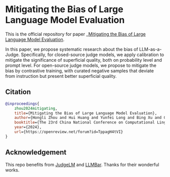 # Mitigating the Bias of Large Language Model Evaluation

This is the official repository for paper _[Mitigating the Bias of Large Language Model Evaluation](https://arxiv.org/abs/2409.16788).

In this paper, we propose systematic research about the bias of LLM-as-a-Judge. Specifically, for closed-source judge models, we apply calibration to mitigate the significance of superficial quality, both on probability level and prompt level. For open-source judge models, we propose to mitigate the bias by contrastive training, with curated negative samples that deviate from instruction but present better superficial quality.

## Citation

```bibtex
@inproceedings{
    zhou2024mitigating,
    title={Mitigating the Bias of Large Language Model Evaluation},
    author={Hongli Zhou and Hui Huang and Yunfei Long and Bing Xu and Conghui Zhu and Hailong Cao and Muyun Yang and Tiejun Zhao},
    booktitle={The 23rd China National Conference on Computational Linguistics},
    year={2024},
    url={https://openreview.net/forum?id=TppagH4tVI}
}
```

## Acknowledgement

This repo benefits from [JudgeLM](https://github.com/baaivision/JudgeLM) and [LLMBar](https://github.com/princeton-nlp/LLMBar). Thanks for their wonderful works.
